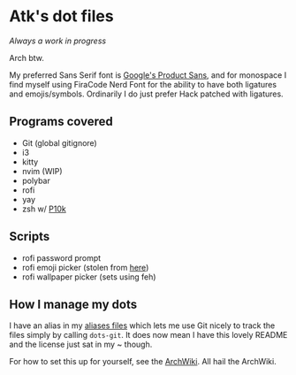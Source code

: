 # Atk's dot files
*Always a work in progress*

Arch btw.

My preferred Sans Serif font is [Google's Product Sans](https://aur.archlinux.org/packages/ttf-google-sans/), and for monospace I find myself using FiraCode Nerd Font for the ability to have both ligatures and emojis/symbols. Ordinarily I do just prefer Hack patched with ligatures.

## Programs covered
* Git (global gitignore)
* i3
* kitty
* nvim (WIP)
* polybar
* rofi
* yay
* zsh w/ [P10k](https://github.com/romkatv/powerlevel10k)

## Scripts
* rofi password prompt
* rofi emoji picker (stolen from [here](https://github.com/LukeSmithxyz/voidrice/blob/master/.local/bin/dmenuunicode))
* rofi wallpaper picker (sets using feh)

## How I manage my dots
I have an alias in my [aliases files](https://github.com/AtkLordOverAll/dots/blob/master/.config/aliases#L32) which lets me use Git nicely to track the files simply by calling `dots-git`. It does now mean I have this lovely README and the license just sat in my ~ though.

For how to set this up for yourself, see the [ArchWiki](https://wiki.archlinux.org/index.php/Dotfiles). All hail the ArchWiki.
